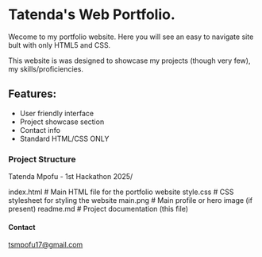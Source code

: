 # Tatenda's Web Portfolio.

Wecome to my portfolio website. Here you will see an easy to navigate site bult with only HTML5 and CSS.

This website is was designed to showcase my projects (though very few), my skills/proficiencies.

## Features:

- User friendly interface
- Project showcase section
- Contact info
- Standard HTML/CSS ONLY

### Project Structure

Tatenda Mpofu - 1st Hackathon 2025/

index.html         # Main HTML file for the portfolio website
style.css          # CSS stylesheet for styling the website
main.png           # Main profile or hero image (if present)
readme.md          # Project documentation (this file)

#### Contact

tsmpofu17@gmail.com






